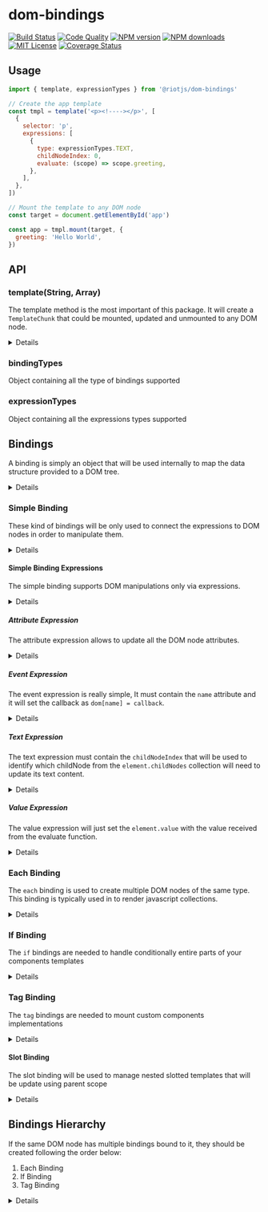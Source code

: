 # dom-bindings

[![Build Status][ci-image]][ci-url]
[![Code Quality][codeclimate-image]][codeclimate-url]
[![NPM version][npm-version-image]][npm-url]
[![NPM downloads][npm-downloads-image]][npm-url]
[![MIT License][license-image]][license-url]
[![Coverage Status][coverage-image]][coverage-url]

## Usage

```js
import { template, expressionTypes } from '@riotjs/dom-bindings'

// Create the app template
const tmpl = template('<p><!----></p>', [
  {
    selector: 'p',
    expressions: [
      {
        type: expressionTypes.TEXT,
        childNodeIndex: 0,
        evaluate: (scope) => scope.greeting,
      },
    ],
  },
])

// Mount the template to any DOM node
const target = document.getElementById('app')

const app = tmpl.mount(target, {
  greeting: 'Hello World',
})
```

[ci-image]: https://img.shields.io/github/actions/workflow/status/riot/dom-bindings/test.yml?style=flat-square
[ci-url]: https://github.com/riot/dom-bindings/actions
[license-image]: http://img.shields.io/badge/license-MIT-000000.svg?style=flat-square
[license-url]: LICENSE
[npm-version-image]: http://img.shields.io/npm/v/@riotjs/dom-bindings.svg?style=flat-square
[npm-downloads-image]: http://img.shields.io/npm/dm/@riotjs/dom-bindings.svg?style=flat-square
[npm-url]: https://npmjs.org/package/@riotjs/dom-bindings
[coverage-image]: https://img.shields.io/coveralls/riot/dom-bindings/master.svg?style=flat-square
[coverage-url]: https://coveralls.io/r/riot/dom-bindings/?branch=master
[codeclimate-image]: https://api.codeclimate.com/v1/badges/d0b7c555a1673354d66f/maintainability
[codeclimate-url]: https://codeclimate.com/github/riot/dom-bindings/maintainability

## API

### template(String, Array)

The template method is the most important of this package.
It will create a `TemplateChunk` that could be mounted, updated and unmounted to any DOM node.

<details>
  <summary>Details</summary>

A template will always need a string as first argument and a list of `Bindings` to work properly.
Consider the following example:

```js
const tmpl = template('<p><!----></p>', [
  {
    selector: 'p',
    expressions: [
      {
        type: expressionTypes.TEXT,
        childNodeIndex: 0,
        evaluate: (scope) => scope.greeting,
      },
    ],
  },
])
```

The template object above will bind a [simple binding](#simple-binding) to the `<p>` tag.

</details>

### bindingTypes

Object containing all the type of bindings supported

### expressionTypes

Object containing all the expressions types supported

## Bindings

A binding is simply an object that will be used internally to map the data structure provided to a DOM tree.

<details>
  <summary>Details</summary>
To create a binding object you might use the following  properties:

- `expressions`
  - type: `Array<Expression>`
  - required: `true`
  - description: array containing instructions to execute DOM manipulation on the node queried
- `type`
  - type: `Number`
  - default:`bindingTypes.SIMPLE`
  - optional: `true`
  - description: id of the binding to use on the node queried. This id must be one of the keys available in the `bindingTypes` object
- `selector`
  - type: `String`
  - default: binding root **HTMLElement**
  - optional: `true`
  - description: property to query the node element that needs to updated

The bindings supported are only of 4 different types:

- [`simple`](#simple-binding) to bind simply the expressions to a DOM structure
- [`each`](#each-binding) to render DOM lists
- [`if`](#if-binding) to handle conditional DOM structures
- [`tag`](#tag-binding) to mount a coustom tag template to any DOM node

Combining the bindings above we can map any javascript object to a DOM template.

</details>

### Simple Binding

These kind of bindings will be only used to connect the expressions to DOM nodes in order to manipulate them.

<details>
  <summary>Details</summary>

**Simple bindings will never modify the DOM tree structure, they will only target a single node.**<br/>
A simple binding must always contain at least one of the following expression:

- `attribute` to update the node attributes
- `event` to set the event handling
- `text` to update the node content
- `value` to update the node value

For example, let's consider the following binding:

```js
const pGreetingBinding = {
  selector: 'p',
  expressions: [
    {
      type: expressionTypes.TEXT,
      childNodeIndex: 0,
      evaluate: (scope) => scope.greeting,
    },
  ],
}

template('<article><p><!----></p></article>', [pGreetingBinding])
```

In this case we have created a binding to update only the content of a `p` tag.<br/>
_Notice that the `p` tag has an empty comment that will be replaced with the value of the binding expression whenever the template will be mounted_

</details>

#### Simple Binding Expressions

The simple binding supports DOM manipulations only via expressions.

<details>
  <summary>Details</summary>
An expression object must have always at least the following properties:

- `evaluate`
  - type: `Function`
  - description: function that will receive the current template scope and will return the current expression value
- `type`
  - type: `Number`
  - description: id to find the expression we need to apply to the node. This id must be one of the keys available in the `expressionTypes` object

</details>

##### Attribute Expression

The attribute expression allows to update all the DOM node attributes.

<details>
  <summary>Details</summary>
  This expression might contain the optional `name` key to update a single attribute for example:

```js
// update only the class attribute
{ type: expressionTypes.ATTRIBUTE, name: 'class', evaluate(scope) { return scope.attr }}
```

If the `name` key will not be defined and the return of the `evaluate` function will be an object, this expression will set all the pairs `key, value` as DOM attributes. <br/>
Given the current scope `{ attr: { class: 'hello', 'name': 'world' }}`, the following expression will allow to set all the object attributes:

```js
{ type: expressionTypes.ATTRIBUTE, evaluate(scope) { return scope.attr }}
```

If the return value of the evaluate function will be a `Boolean` the attribute will be considered a boolean attribute like `checked` or `selected`...

</details>

##### Event Expression

The event expression is really simple, It must contain the `name` attribute and it will set the callback as `dom[name] = callback`.

<details>
  <summary>Details</summary>
For example:

```js
// add an event listener
{ type: expressionTypes.EVENT, name: 'onclick', evaluate(scope) { return function() { console.log('Hello There') } }}
```

To remove an event listener you should only `return null` via evaluate function:

```js
// remove an event listener
{ type: expressionTypes.EVENT, name: 'onclick', evaluate(scope) { return null } }}
```

</details>

##### Text Expression

The text expression must contain the `childNodeIndex` that will be used to identify which childNode from the `element.childNodes` collection will need to update its text content.

<details>
  <summary>Details</summary>
Given for example the following template:

```html
<p>
  <b>Your name is:</b><i>user_icon</i
  ><!---->
</p>
```

we could use the following text expression to replace the CommentNode with a TextNode

```js
{ type: expressionTypes.TEXT, childNodeIndex: 2, evaluate(scope) { return 'Gianluca' } }}
```

</details>

##### Value Expression

The value expression will just set the `element.value` with the value received from the evaluate function.

<details>
  <summary>Details</summary>
It should be used only for form elements and it might look like the example below:

```js
{ type: expressionTypes.VALUE, evaluate(scope) { return scope.val }}
```

</details>

### Each Binding

The `each` binding is used to create multiple DOM nodes of the same type. This binding is typically used in to render javascript collections.

<details>
  <summary>Details</summary>

**`each` bindings will need a template that will be cloned, mounted and updated for all the instances of the collection.**<br/>
An each binding should contain the following properties:

- `itemName`
  - type: `String`
  - required: `true`
  - description: name to identify the item object of the current iteration
- `indexName`
  - type: `Number`
  - optional: `true`
  - description: name to identify the current item index
- `evaluate`
  - type: `Function`
  - required: `true`
  - description: function that will return the collection to iterate
- `template`
  - type: `TemplateChunk`
  - required: `true`
  - description: a dom-bindings template that will be used as skeleton for the DOM elements created
- `condition`
  - type: `Function`
  - optional: `true`
  - description: function that can be used to filter the items from the collection

The each bindings have the highest [hierarchical priority](#bindings-hierarchy) compared to the other riot bindings.
The following binding will loop through the `scope.items` collection creating several `p` tags having as TextNode child value dependent loop item received

```js
const eachBinding = {
  type: bindingTypes.EACH,
  itemName: 'val',
  indexName: 'index'
  evaluate: scope => scope.items,
  template: template('<!---->', [{
    expressions: [
      {
        type: expressionTypes.TEXT,
        childNodeIndex: 0,
        evaluate: scope => `${scope.val} - ${scope.index}`
      }
    ]
  }
}

template('<p></p>', [eachBinding])
```

</details>

### If Binding

The `if` bindings are needed to handle conditionally entire parts of your components templates

<details>
  <summary>Details</summary>

**`if` bindings will need a template that will be mounted and unmounted depending on the return value of the evaluate function.**<br/>
An if binding should contain the following properties:

- `evaluate`
  - type: `Function`
  - required: `true`
  - description: if this function will return truthy values the template will be mounted otherwise unmounted
- `template`
  - type: `TemplateChunk`
  - required: `true`
  - description: a dom-bindings template that will be used as skeleton for the DOM element created

The following binding will render the `b` tag only if the `scope.isVisible` property will be truthy. Otherwise the `b` tag will be removed from the template

```js
const ifBinding = {
  type: bindingTypes.IF,
  evaluate: scope => scope.isVisible,
  selector: 'b'
  template: template('<!---->', [{
    expressions: [
      {
        type: expressionTypes.TEXT,
        childNodeIndex: 0,
        evaluate: scope => scope.name
      }
    ]
  }])
}

template('<p>Hello there <b></b></p>', [ifBinding])
```

</details>

### Tag Binding

The `tag` bindings are needed to mount custom components implementations

<details>
  <summary>Details</summary>

`tag` bindings will enhance any child node with a custom component factory function. These bindings are likely riot components that must be mounted as children in a parent component template

A tag binding might contain the following properties:

- `getComponent`
  - type: `Function`
  - required: `true`
  - description: the factory function responsible for the tag creation
- `evaluate`
  - type: `Function`
  - required: `true`
  - description: it will receive the current scope and it must return the component id that will be passed as first argument to the `getComponent` function
- `slots`
  - type: `Array<Slot>`
  - optional: `true`
  - description: array containing the slots that must be mounted into the child tag
- `attributes`
  - type: `Array<AttributeExpression>`
  - optional: `true`
  - description: array containing the attribute values that should be passed to the child tag

The following tag binding will upgrade the `time` tag using the `human-readable-time` template.
This is how the `human-readable-time` template might look like

```js
import moment from 'moment'

export default function HumanReadableTime({ attributes }) {
  const dateTimeAttr = attributes.find(({ name }) => name === 'datetime')

  return template('<!---->', [
    {
      expressions: [
        {
          type: expressionTypes.TEXT,
          childNodeIndex: 0,
          evaluate(scope) {
            const dateTimeValue = dateTimeAttr.evaluate(scope)
            return moment(new Date(dateTimeValue)).fromNow()
          },
        },
        ...attributes.map((attr) => {
          return {
            ...attr,
            type: expressionTypes.ATTRIBUTE,
          }
        }),
      ],
    },
  ])
}
```

Here it's how the previous tag might be used in a `tag` binding

```js
import HumanReadableTime from './human-readable-time'

const tagBinding = {
  type: bindingTypes.TAG,
  evaluate: () => 'human-readable-time',
  getComponent: () => HumanReadableTime,
  selector: 'time',
  attributes: [
    {
      evaluate: (scope) => scope.time,
      name: 'datetime',
    },
  ],
}

template('<p>Your last commit was: <time></time></p>', [tagBinding]).mount(
  app,
  {
    time: '2017-02-14',
  },
)
```

The `tag` bindings have always a lower priority compared to the `if` and `each` bindings

</details>

#### Slot Binding

The slot binding will be used to manage nested slotted templates that will be update using parent scope

<details>
  <summary>Details</summary>
An expression object must have always at least the following properties:

- `evaluate`
  - type: `Function`
  - description: function that will receive the current template scope and will return the current expression value
- `type`
  - type: `Number`
  - description: id to find the expression we need to apply to the node. This id must be one of the keys available in the `expressionTypes` object
- `name`
  - type: `String`
  - description: the name to identify the binding html we need to mount in this node

```js
// slots array that will be mounted receiving the scope of the parent template
const slots = [
  {
    id: 'foo',
    bindings: [
      {
        selector: '[expr1]',
        expressions: [
          {
            type: expressionTypes.TEXT,
            childNodeIndex: 0,
            evaluate: (scope) => scope.text,
          },
        ],
      },
    ],
    html: '<p expr1><!----></p>',
  },
]

const el = template('<article><slot expr0/></article>', [
  {
    type: bindingTypes.SLOT,
    selector: '[expr0]',
    name: 'foo',
  },
]).mount(
  app,
  {
    slots,
  },
  { text: 'hello' },
)
```

</details>

## Bindings Hierarchy

If the same DOM node has multiple bindings bound to it, they should be created following the order below:

1. Each Binding
2. If Binding
3. Tag Binding

<details>
  <summary>Details</summary>

Let's see some cases where we might combine multiple bindings on the same DOM node and how to handle them properly.

### Each and If Bindings

Let's consider for example a DOM node that sould handle in parallel the Each and If bindings.
In that case we could skip the `If Binding` and just use the `condition` function provided by the [`Each Binding`](#each-binding)
Each bindings will handle conditional rendering internally without the need of extra logic.

### Each and Tag Bindings

A custom tag having an Each Binding bound to it should be handled giving the priority to the Eeach Binding. For example:

```js
const components = {
  'my-tag': function ({ slots, attributes }) {
    return {
      mount(el, scope) {
        // do stuff on the mount
      },
      unmount() {
        // do stuff on the unmount
      },
    }
  },
}
const el = template('<ul><li expr0></li></ul>', [
  {
    type: bindingTypes.EACH,
    itemName: 'val',
    selector: '[expr0]',
    evaluate: (scope) => scope.items,
    template: template(null, [
      {
        type: bindingTypes.TAG,
        name: 'my-tag',
        getComponent(name) {
          // name here will be 'my-tag'
          return components[name]
        },
      },
    ]),
  },
]).mount(target, { items: [1, 2] })
```

The template for the Each Binding above will be created receiving `null` as first argument because we suppose that the custom tag template was already stored and registered somewhere else.

### If and Tag Bindings

Similar to the previous example, If Bindings have always the priority on the Tag Bindings. For example:

```js
const el = template('<ul><li expr0></li></ul>', [
  {
    type: bindingTypes.IF,
    selector: '[expr0]',
    evaluate: (scope) => scope.isVisible,
    template: template(null, [
      {
        type: bindingTypes.TAG,
        evaluate: () => 'my-tag',
        getComponent(name) {
          // name here will be 'my-tag'
          return components[name]
        },
      },
    ]),
  },
]).mount(target, { isVisible: true })
```

The template for the IF Binding will mount/unmount the Tag Binding on its own DOM node.

</details>
